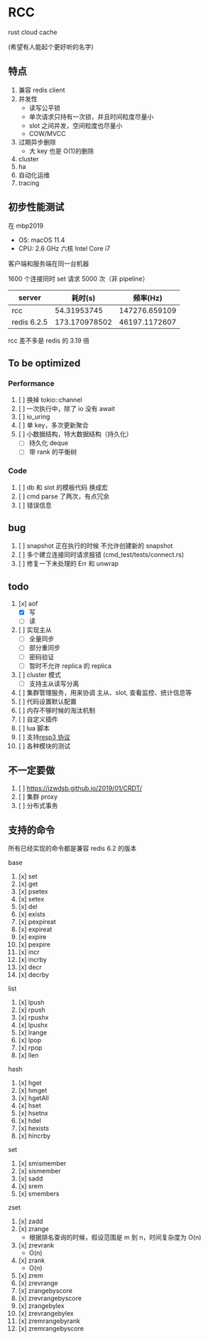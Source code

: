 # RCC

rust cloud cache

(希望有人能起个更好听的名字)

## 特点

1. 兼容 redis client
1. 并发性
   - 读写公平锁
   - 单次请求只持有一次锁，并且时间粒度尽量小
   - slot 之间并发，空间粒度也尽量小
   - COW/MVCC
1. 过期异步删除
   - 大 key 也是 O(1)的删除
1. cluster
1. ha
1. 自动化运维
1. tracing

## 初步性能测试

在 mbp2019

- OS: macOS 11.4
- CPU: 2.6 GHz 六核 Intel Core i7

客户端和服务端在同一台机器

1600 个连接同时 set 请求 5000 次（非 pipeline）

| server      | 耗时(s)       | 频率(Hz)      |
| ----------- | ------------- | ------------- |
| rcc         | 54.31953745   | 147276.659109 |
| redis 6.2.5 | 173.170978502 | 46197.1172607 |

rcc 差不多是 redis 的 3.19 倍

## To be optimized

### Performance

1. [ ] 换掉 tokio::channel
1. [ ] 一次执行中，除了 io 没有 await
1. [ ] io_uring
1. [ ] 单 key，多次更新聚合
1. [ ] 小数据结构，特大数据结构（持久化）
   - [ ] 持久化 deque
   - [ ] 带 rank 的平衡树

### Code

1. [ ] db 和 slot 的模板代码 换成宏
1. [ ] cmd parse 了两次，有点冗余
1. [ ] 错误信息

## bug

1. [ ] snapshot 正在执行的时候 不允许创建新的 snapshot
1. [ ] 多个建立连接同时请求报错 (cmd_test/tests/connect.rs)
1. [ ] 修复一下未处理的 Err 和 unwrap

## todo

1. [x] aof
   - [x] 写
   - [ ] 读
1. [ ] 实现主从
   - [ ] 全量同步
   - [ ] 部分重同步
   - [ ] 密码验证
   - [ ] 暂时不允许 replica 的 replica
1. [ ] cluster 模式
   - [ ] 支持主从读写分离
1. [ ] 集群管理服务，用来协调 主从、slot, 查看监控、统计信息等
1. [ ] 代码设置默认配置
1. [ ] 内存不够时候的淘汰机制
1. [ ] 自定义插件
1. [ ] lua 脚本
1. [ ] 支持[resp3 协议](https://www.zeekling.cn/articles/2021/01/10/1610263628832.html)
1. [ ] 各种模块的测试

## 不一定要做

1. [ ] <https://jzwdsb.github.io/2019/01/CRDT/>
1. [ ] 集群 proxy
1. [ ] 分布式事务

## 支持的命令

所有已经实现的命令都是兼容 redis 6.2 的版本

base

1. [x] set
1. [x] get
1. [x] psetex
1. [x] setex
1. [x] del
1. [x] exists
1. [x] pexpireat
1. [x] expireat
1. [x] expire
1. [x] pexpire
1. [x] incr
1. [x] incrby
1. [x] decr
1. [x] decrby

list

1. [x] lpush
1. [x] rpush
1. [x] rpushx
1. [x] lpushx
1. [x] lrange
1. [x] lpop
1. [x] rpop
1. [x] llen

hash

1. [x] hget
1. [x] hmget
1. [x] hgetAll
1. [x] hset
1. [x] hsetnx
1. [x] hdel
1. [x] hexists
1. [x] hincrby

set

1. [x] smismember
1. [x] sismember
1. [x] sadd
1. [x] srem
1. [x] smembers

zset

1. [x] zadd
1. [x] zrange
   - 根据排名查询的时候，假设范围是 m 到 n，时间复杂度为 O(n)
1. [x] zrevrank
   - O(n)
1. [x] zrank
   - O(n)
1. [x] zrem
1. [x] zrevrange
1. [x] zrangebyscore
1. [x] zrevrangebyscore
1. [x] zrangebylex
1. [x] zrevrangebylex
1. [x] zremrangebyrank
1. [x] zremrangebyscore
